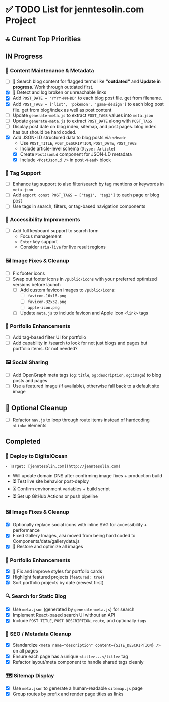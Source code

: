 # ✅ TODO List for jenntesolin.com Project

## 🔝 Current Top Priorities



## IN Progress

### 📝 Content Maintenance & Metadata
- [ ] 🚨 Search blog content for flagged terms like **"outdated"** and **Update in progress**. Work through outdated first.
- [x] 🚨 Detect and log broken or unreachable links
- [x] Add `POST_DATE = 'YYYY-MM-DD'` to each blog post file. get from filename.
- [x] Add  `POST_TAGS = ['list', 'pokemon', 'game-design']` to each blog post file. get from blog/index as well as post content 
- [ ] Update `generate-meta.js` to extract `POST_TAGS` values into `meta.json`
- [ ] Update `generate-meta.js` to extract `POST_DATE` along with `POST_TAGS`
- [ ] Display post date on blog index, sitemap, and post pages. blog index has but should be hard coded.
- [x] Add JSON-LD structured data to blog posts via `<Head>`
    - Use `POST_TITLE`, `POST_DESCRIPTION`, `POST_DATE`, `POST_TAGS`
    - Include article-level schema (`@type: Article`)
    - [x] Create `PostJsonLd` component for JSON-LD metadata
    - [x] Include `<PostJsonLd />` in post `<Head>` block
    
### 🧠 Tag Support
- [ ] Enhance tag support to also filter/search by tag mentions or keywords in `meta.json`
- [ ] Add `export const POST_TAGS = ['tag1', 'tag2']` to each page or blog post
- [ ] Use tags in search, filters, or tag-based navigation components

### 🎹 Accessibility Improvements
- [ ] Add full keyboard support to search form
  - Focus management
  - `Enter` key support
  - Consider `aria-live` for live result regions

### 🖼️ Image Fixes & Cleanup
- [ ] Fix footer icons
- [ ] Swap out footer icons in `/public/icons` with your preferred optimized versions before launch
    - [ ] Add custom favicon images to `/public/icons`:
        - [ ] `favicon-16x16.png`
        - [ ] `favicon-32x32.png`
        - [ ] `apple-icon.png`
    - [ ] Update `meta.js` to include favicon and Apple icon `<link>` tags

### 💼 Portfolio Enhancements
- [ ] Add tag-based filter UI for portfolio
- [ ] Add capability in /search to look for not just blogs and pages but portfolio items. Or not needed?

### 🖼️ Social Sharing
- [ ] Add OpenGraph meta tags (`og:title`, `og:description`, `og:image`) to blog posts and pages
- [ ] Use a featured image (if available), otherwise fall back to a default site image

## 🧼 Optional Cleanup
- [ ] Refactor `nav.js` to loop through route items instead of hardcoding `<Link>` elements

## Completed
### 🚀 **Deploy to DigitalOcean**
    - Target: [jenntesolin.com](http://jenntesolin.com)
   - Will update domain DNS after confirming image fixes + production build
   - ⏳ Test live site behavior post-deploy
   - ⏳ Confirm environment variables + build script
   - ⏳ Set up GitHub Actions or push pipeline

### 🖼️ Image Fixes & Cleanup
- [x] Optionally replace social icons with inline SVG for accessibility + performance
- [x] Fixed Gallery Images, alsi moved from being hard coded to Components/data/gallerydata.js
- [x] 🚨 Restore and optimize all images

### 💼 Portfolio Enhancements
- [x] 🚨 Fix and improve styles for portfolio cards
- [x] Highlight featured projects (`featured: true`)
- [x] Sort portfolio projects by date (newest first)

### 🔍 Search for Static Blog
- [x] Use `meta.json` (generated by `generate-meta.js`) for search
- [x] Implement React-based search UI without an API
- [x] Include `POST_TITLE`, `POST_DESCRIPTION`, `route`, and optionally `tags`

### 🧠 SEO / Metadata Cleanup
- [x] Standardize `<meta name="description" content={SITE_DESCRIPTION} />` on all pages
- [x] Ensure each page has a unique `<title>...</title>` tag
- [x] Refactor layout/meta component to handle shared tags cleanly

### 🗺️ Sitemap Display
- [x] Use `meta.json` to generate a human-readable `sitemap.js` page
- [x] Group routes by prefix and render page titles as links